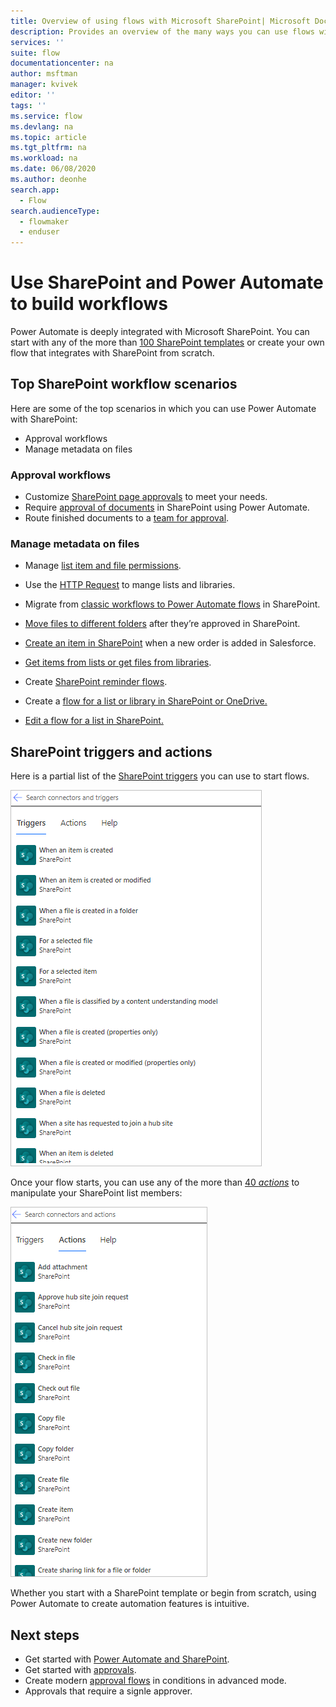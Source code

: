 ```yaml
---
title: Overview of using flows with Microsoft SharePoint| Microsoft Docs
description: Provides an overview of the many ways you can use flows with SharePoint lists and files.
services: ''
suite: flow
documentationcenter: na
author: msftman
manager: kvivek
editor: ''
tags: ''
ms.service: flow
ms.devlang: na
ms.topic: article
ms.tgt_pltfrm: na
ms.workload: na
ms.date: 06/08/2020
ms.author: deonhe
search.app: 
  - Flow
search.audienceType: 
  - flowmaker
  - enduser
---
```

# Use SharePoint and Power Automate to build workflows

Power Automate is deeply integrated with Microsoft SharePoint. You can start with any of the more than [100 SharePoint templates](https://flow.microsoft.com/templates/) or create your own flow that integrates with SharePoint from scratch.

## Top SharePoint workflow scenarios

Here are some of the top scenarios in which you can use Power Automate with SharePoint:

- Approval workflows
- Manage metadata on files


### Approval workflows

- Customize [SharePoint page approvals](https://docs.microsoft.com/sharepoint/dev/business-apps/power-automate/guidance/customize-page-approvals) to meet your needs.
- Require [approval of documents](https://docs.microsoft.com/sharepoint/dev/business-apps/power-automate/guidance/require-doc-approval) in SharePoint using Power Automate.
- Route finished documents to a [team for approval](./customize-sharepoint-page-approvals.md).

### Manage metadata on files

- Manage [list item and file permissions](https://docs.microsoft.com/sharepoint/dev/business-apps/power-automate/guidance/manage-list-item-file-permissions).
- Use the [HTTP Request](https://docs.microsoft.com/sharepoint/dev/business-apps/power-automate/guidance/working-with-send-sp-http-request) to mange lists and libraries.
-  Migrate from [classic workflows to Power Automate flows](https://docs.microsoft.com/sharepoint/dev/business-apps/power-automate/guidance/migrate-from-classic-workflows-to-power-automate-flows) in SharePoint.
- [Move files to different folders](https://docs.microsoft.com/sharepoint/dev/business-apps/power-automate/guidance/migrate-from-classic-workflows-to-power-automate-flows) after they’re approved in SharePoint.
- [Create an item in SharePoint](https://docs.microsoft.com/sharepoint/dev/business-apps/power-automate/guidance/migrate-from-classic-workflows-to-power-automate-flows) when a new order is added in Salesforce.

- [Get items from lists or get files from libraries](https://docs.microsoft.com/sharepoint/dev/business-apps/power-automate/guidance/working-with-get-items-and-get-files).
- Create [SharePoint reminder flows](create-sharepoint-reminder-flows.md).
- Create a [flow for a list or library in SharePoint or OneDrive.](https://support.microsoft.com/office/create-a-flow-for-a-list-or-library-in-sharepoint-or-onedrive-a9c3e03b-0654-46af-a254-20252e580d01)
- [Edit a flow for a list in SharePoint.](https://support.microsoft.com/office/edit-a-flow-for-a-list-in-sharepoint-b6678daa-2c82-44eb-be3f-2a9cb56301e8)


## SharePoint triggers and actions

Here is a partial list of the [SharePoint triggers](https://docs.microsoft.com/sharepoint/dev/business-apps/power-automate/sharepoint-connector-actions-triggers#sharepoint-triggers) you can use to start flows.


![A screenshot that shows a partial list of the SharePoint triggers](./media/overview-sharepoint/sharepoint-triggers.png)


Once your flow starts, you can use any of the more than [40 *actions*](https://docs.microsoft.com/sharepoint/dev/business-apps/power-automate/sharepoint-connector-actions-triggers#sharepoint-actions) to manipulate your SharePoint list members:

![A screenshot that shows a partial list of the SharePoint actions](./media/overview-sharepoint/sharepoint-actions.png)


Whether you start with a SharePoint template or begin from scratch, using Power Automate to create automation features is intuitive.

## Next steps

- Get started with [Power Automate and SharePoint](https://docs.microsoft.com/sharepoint/dev/business-apps/power-automate/get-started/create-your-first-flow). 
- Get started with [approvals](https://docs.microsoft.com/power-automate/get-started-approvals).
- Create modern [approval flows](use-expressions-in-conditions.md) in conditions in advanced mode.
- Approvals that require a signle approver.
